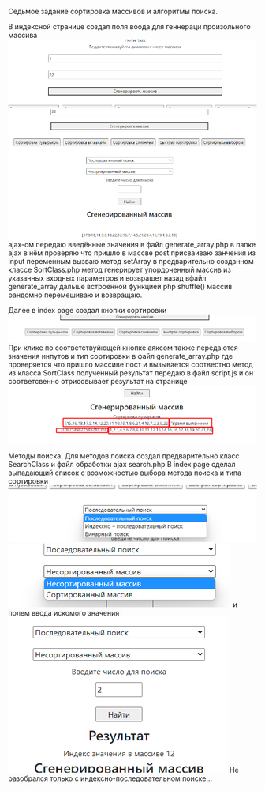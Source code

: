 Седьмое задание сортировка массивов и алгоритмы поиска.

В индексной странице создал поля воода для геннераци произольного массива 
![Image alt](Screenshot_1.png)
![Image alt](array.png)
ajax-ом передаю введённые значения в файл generate_array.php в папке ajax в нём проверяю что пришло в массве post
присваиваю занчения из input переменным вызваю метод setArray в предварительно созданном классе SortClass.php
 метод генерирует упордоченный массив из указанных входных параметров и возврашет назад вфайл generate_array дальше 
 встроенной функцией php shuffle() массив рандомно перемешиваю и возвращаю.
 
 Далее в index page создал кнопки сортировки  
 ![Image alt](button.png)
 При клике по соответствуйющей кнопке аяксом также передаются значения инпутов и тип сортировки в файл generate_array.php
 где проверяется что пришло массиве пост и вызывается соотвестно метод из класса SortClass полученный результат
 передаю в файл script.js и он соответсвенно отрисовывает результат на странице 
  ![Image alt](sort_arr.png)

Методы поиска.
Для методов поиска создал предварительно класс SearchClass и файл обработки ajax search.php
В index page сделал выпадающий список с возможностью выбора метода поиска и типа сортировки
![Image alt](search_type.png)
![Image alt](type_sorts.png)
и полем ввода искомого значения
![Image alt](ins.png)
Не разобрался только с индексно-последовательном поиске...